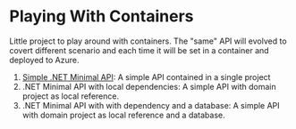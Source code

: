 # Playing With Containers
Little project to play around with containers. The "same" API will evolved to covert different scenario and each time it will be set in a container and deployed to Azure.

1. [Simple .NET Minimal API](https://github.com/FBoucher/playing-with-containers?making-of-note-v1#1---simple-net-minimal-api): A simple API contained in a single project
2. .NET Minimal API with local dependencies: A simple API with domain project as local reference.
3. .NET Minimal API with with dependency and a database: A simple API with domain project as local reference and a database.

